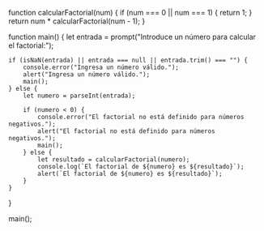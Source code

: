 function calcularFactorial(num) {
    if (num === 0 || num === 1) {
        return 1;
    }
    return num * calcularFactorial(num - 1);
}

function main() {
    let entrada = prompt("Introduce un número para calcular el factorial:");

    if (isNaN(entrada) || entrada === null || entrada.trim() === "") {
        console.error("Ingresa un número válido.");
        alert("Ingresa un número válido.");
        main();
    } else {
        let numero = parseInt(entrada);

        if (numero < 0) {
            console.error("El factorial no está definido para números negativos.");
            alert("El factorial no está definido para números negativos.");
            main();
        } else {
            let resultado = calcularFactorial(numero);
            console.log(`El factorial de ${numero} es ${resultado}`);
            alert(`El factorial de ${numero} es ${resultado}`);
        }
    }
}

main();
